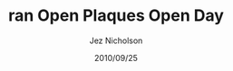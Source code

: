 ---
title: ran Open Plaques Open Day
date: 2010/09/25
tags: [events]
author: Jez Nicholson
alias: /
---